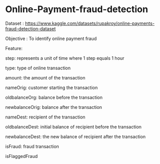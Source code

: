 # Online-Payment-fraud-detection

Dataset : https://www.kaggle.com/datasets/rupakroy/online-payments-fraud-detection-dataset

Objective : To identify online payment fraud 

Feature:

step: represents a unit of time where 1 step equals 1 hour

type: type of online transaction

amount: the amount of the transaction

nameOrig: customer starting the transaction

oldbalanceOrg: balance before the transaction

newbalanceOrig: balance after the transaction

nameDest: recipient of the transaction

oldbalanceDest: initial balance of recipient before the transaction

newbalanceDest: the new balance of recipient after the transaction

isFraud: fraud transaction

isFlaggedFraud
